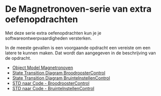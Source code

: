 # De Magnetronoven-serie van extra oefenopdrachten

Met deze serie extra oefenopdrachten kun je je softwareontwerpvaardigheden versterken.

In de meeste gevallen is een voorgaande opdracht een vereiste om een latere te kunnen maken. Dat wordt dan aangegeven in de beschrijving van de opdracht.

- [Object Model Magnetronoven](../object-model-magnetronoven/object-model-magnetronoven.md)
- [State Transition Diagram BroodroosterControl](../std-broodroostercontrol/std-broodroostercontrol.md)
- [State Transition Diagram BruinteInstellenControl](../std-broodrooster-bruinteInstellenControl/std-broodrooster-bruinteInstellenControl.md)
- [STD naar Code - BroodroosterControl](../std-code-broodroostercontrol/std-code-broodroostercontrol.md)
- [STD naar Code - BruinteInstellenControl](../std-code-bruinteinstellencontrol/std-code-bruinteinstellencontrol.md)